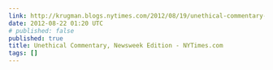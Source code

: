 ```yaml
---
link: http://krugman.blogs.nytimes.com/2012/08/19/unethical-commentary-newsweek-edition/
date: 2012-08-22 01:20 UTC
# published: false
published: true
title: Unethical Commentary, Newsweek Edition - NYTimes.com
tags: []
---
```




